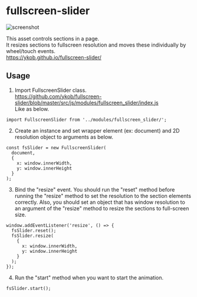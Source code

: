 # fullscreen-slider

![screenshot](screenshot.gif)

This asset controls sections in a page.  
It resizes sections to fullscreen resolution and moves these individually by wheel/touch events.  
https://ykob.github.io/fullscreen-slider/

## Usage

1. Import FullscreenSlider class.  
https://github.com/ykob/fullscreen-slider/blob/master/src/js/modules/fullscreen_slider/index.js  
Like as below.

```
import FullscreenSlider from '../modules/fullscreen_slider/';
```

2. Create an instance and set wrapper element (ex: document) and 2D resolution object to arguments as below.

```
const fsSlider = new FullscreenSlider(
  document,
  {
    x: window.innerWidth,
    y: window.innerHeight
  }
);
```

3. Bind the "resize" event. You should run the "reset" method before running the "resize" method to set the resolution to the section elements correctly. Also, you should set an object that has window resolution to an argument of the "resize" method to resize the sections to full-screen size.

```
window.addEventListener('resize', () => {
  fsSlider.reset();
  fsSlider.resize(
    {
      x: window.innerWidth,
      y: window.innerHeight
    }
  );
});
```

4. Run the "start" method when you want to start the animation.

```
fsSlider.start();
```
